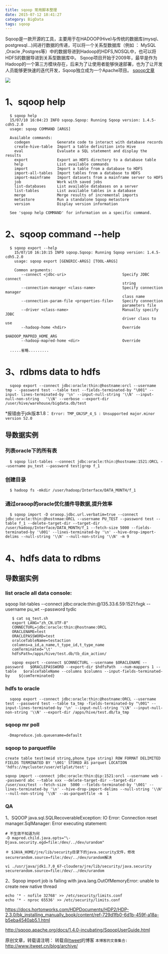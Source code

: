 ```yaml
---
title: sqoop 常用脚本整理
date: 2015-07-12 18:41:27
category: BigData
tags: sqoop
---
```

Sqoop是一款开源的工具，主要用于在HADOOP(Hive)与传统的数据库(mysql、postgresql...)间进行数据的传递，可以将一个关系型数据库（例如 ： MySQL ,Oracle ,Postgres等）中的数据导进到Hadoop的HDFS,NOSQL中，也可以将HDFS的数据导进到关系型数据库中。
Sqoop项目开始于2009年，最早是作为Hadoop的一个第三方模块存在，后来为了让使用者能够快速部署，也为了让开发人员能够更快速的迭代开发，Sqoop独立成为一个Apache项目。
[sqoop文章](https://jikelab.github.io/tech-labs/categories/sqoop/)

![](https://jikelab.github.io/tech-labs/screenshots/sqoop-rdbms.gif)

# 1、sqoop help
```
  $ sqoop help
  15/07/10 16:04:23 INFO sqoop.Sqoop: Running Sqoop version: 1.4.5-cdh5.2.0
  usage: sqoop COMMAND [ARGS]

  Available commands:
    codegen            Generate code to interact with database records
    create-hive-table  Import a table definition into Hive
    eval               Evaluate a SQL statement and display the results
    export             Export an HDFS directory to a database table
    help               List available commands
    import             Import a table from a database to HDFS
    import-all-tables  Import tables from a database to HDFS
    import-mainframe   Import datasets from a mainframe server to HDFS
    job                Work with saved jobs
    list-databases     List available databases on a server
    list-tables        List available tables in a database
    merge              Merge results of incremental imports
    metastore          Run a standalone Sqoop metastore
    version            Display version information

  See 'sqoop help COMMAND' for information on a specific command.
```

# 2、sqoop command --help
```
  $ sqoop export --help
    15/07/10 16:10:15 INFO sqoop.Sqoop: Running Sqoop version: 1.4.5-cdh5.2.0
    usage: sqoop export [GENERIC-ARGS] [TOOL-ARGS]
    
    Common arguments:
       --connect <jdbc-uri>                         Specify JDBC connect
                                                    string
       --connection-manager <class-name>            Specify connection manager
                                                    class name
       --connection-param-file <properties-file>    Specify connection
                                                    parameters file
       --driver <class-name>                        Manually specify JDBC
                                                    driver class to use
       --hadoop-home <hdir>                         Override
                                                    $HADOOP_MAPRED_HOME_ARG
       --hadoop-mapred-home <dir>                   Override
    
  .....省略.........
```

# 3、rdbms data to hdfs
```
  sqoop export --connect jdbc:oracle:thin:@hostname:orcl --username tmp - -password test --table test --fields-terminated-by "\001" --input- lines-terminated-by '\n' --input-null-string '\\N' --input-null-non-string   '\\N' --verbose --export-dir /user/hive/warehouse/bigdata.db/test
```

*报错由于jdk版本1.8：
  `Error: TMP_GNJSP_4_S : Unsupported major.minor version 52.0`

## 导数据实例

### 列表oracle下的所有表
```
  $ sqoop list-tables --connect jdbc:oracle:thin:@hostname:1521:ORCL --username pu_test --password test|grep f_1
```

### 创建目录
```
  $ hadoop fs -mkdir /user/hadoop/Interface/DATA_MONTH/f_1
```

### 通过oraoop的oracle优化插件导数据,提升效率
```
  $ sqoop import -D oraoop.jdbc.url.verbatim=true --connect jdbc:oracle:thin:@hostnmae:ORCL --username PU_TEST --password test --table f_1 --delete-target-dir --target-dir /user/hadoop/Interface/DATA_MONTH/f_1 --fetch-size 5000 --fields-terminated-by '\001' --lines-terminated-by '\n' --hive-drop-import-delims --null-string '\\N' --null-non-string '\\N' -m 9
```

# 4、hdfs data to rdbms

## 导数据实例

### list oracle all data console:
sqoop list-tables --connect jdbc:oracle:thin:@135.33.6.59:1521:fxgk --username pu_wt --password tydic

```
   $ cat sq_test.sh 
   export LANG="zh_CN.UTF-8"
   CONNECTURL=jdbc:oracle:thin:@hostname:ORCL
   ORACLENAME=test
   ORACLEPASSWORD=test
   oralceTableName=testaction
   columns=a_id,a_name,t_type_id,t_type_name
   comTerminated='\t'
   hdfsPath=/apps/hive/test.db/tb_dim_action/
   
   sqoop export --connect $CONNECTURL --username $ORACLENAME --password   $ORACLEPASSWORD --export-dir $hdfsPath  --num-mappers 1 --table   $oralceTableName --columns $columns --input-fields-terminated-by    ${comTerminated}
```

### hdfs to oracle
```
  sqoop export --connect jdbc:oracle:thin:@hostname:ORCL --username test --password test --table ta_tmp -fields-terminated-by "\001" --input-lines-terminated-by '\n' --input-null-string '\\N' --input-null-non-string '\\N' --export-dir /apps/hive/test.db/ta_tmp
```

### sqoop mr poll
```
 -Dmapreduce.job.queuename=default 
```

### sqoop to parquetfile
```
create table test(meid string,phone_type string) ROW FORMAT DELIMITED FIELDS TERMINATED BY '\001' STORED AS parquet LOCATION 'hdfs://mycluster/user/etlplat/test';

sqoop import --connect jdbc:oracle:thin:@ip:1521:orcl --username web --password abc --table xxx --delete-target-dir --target-dir /user/xxx/test --fetch-size  5000 --fields-terminated-by '\001' --lines-terminated-by '\n' --hive-drop-import-delims --null-string '\\N' --null-non-string '\\N' --as-parquetfile -m  1
```

### QA
1、SQOOP java.sql.SQLRecoverableException: IO Error: Connection reset
 manager.SqlManager: Error executing statement: 
```
# 不生效不知道为何
-D mapred.child.java.opts="\-Djava.security.egd=file:/dev/../dev/urandom" 

＃ $JAVA_HOME/jre/lib/security目录下的java.security文件，修改securerandom.source=file:/dev/../dev/urandom解决

vi ./usr/java/jdk1.7.0_67-cloudera/jre/lib/security/java.security
securerandom.source=file:/dev/../dev/urandom
```

2、Sqoop import job is failing with java.lang.OutOfMemoryError: unable to create new native thread
```
echo '* - nofile 32768' >> /etc/security/limits.conf 
echo '* - nproc 65536' >> /etc/security/limits.conf       
```

https://docs.hortonworks.com/HDPDocuments/HDP2/HDP-2.3.0/bk_installing_manually_book/content/ref-729d1fb0-6d1b-459f-a18a-b5eba4540ab5.1.html

http://sqoop.apache.org/docs/1.4.0-incubating/SqoopUserGuide.html

原创文章，转载请注明： 转载自[Itweet](http://www.itweet.cn)的博客
`本博客的文章集合:` http://www.itweet.cn/blog/archive/